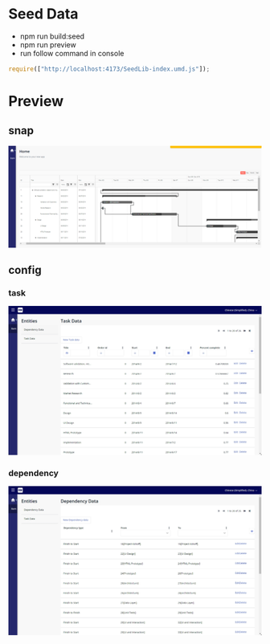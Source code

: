# Seed Data

-   npm run build:seed
-   npm run preview
-   run follow command in console

```js
require(["http://localhost:4173/SeedLib-index.umd.js"]);
```

# Preview

## snap

![alt text](doc/snap1.png)

## config

### task

![alt text](doc/data1.png)

### dependency

![alt text](doc/data2.png)
